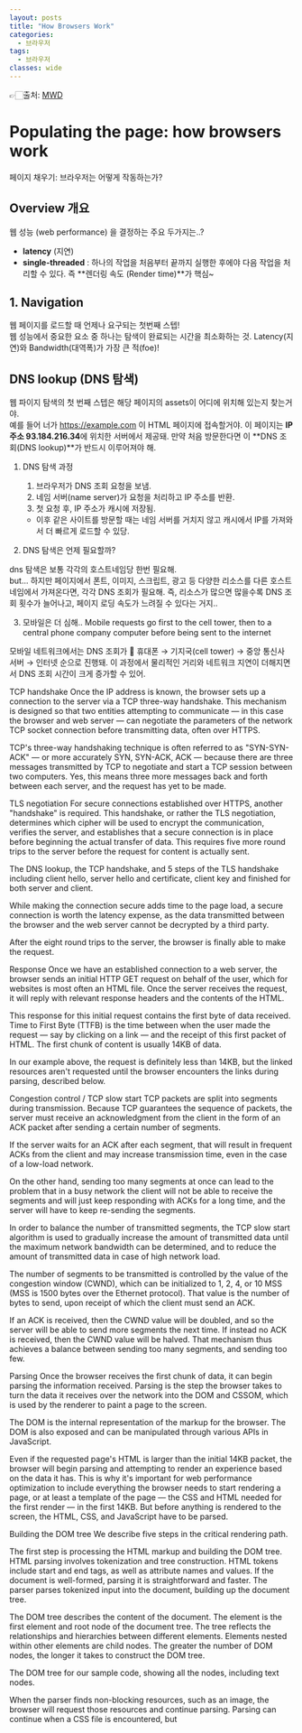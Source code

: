 ```yaml
---
layout: posts
title: "How Browsers Work"
categories:
  - 브라우저
tags:
  - 브라우저 
classes: wide
---
```


👉🏻출처: [MWD](https://developer.mozilla.org/en-US/docs/Web/Performance/How_browsers_work)

# Populating the page: how browsers work
페이지 채우기: 브라우저는 어떻게 작동하는가? 

## Overview 개요

웹 성능 (web performance) 을 결정하는 주요 두가지는..?  
- **latency** (지연)
- **single-threaded** : 하나의 작업을 처음부터 끝까지 실행한 후에야 다음 작업을 처리할 수 있다. 즉 **렌더링 속도 (Render time)**가 핵심~ 

## 1. Navigation 
웹 페이지를 로드할 때 언제나 요구되는 첫번째 스텝!  
웹 성능에서 중요한 요소 중 하나는 탐색이 완료되는 시간을 최소화하는 것. Latency(지연)와 Bandwidth(대역폭)가 가장 큰 적(foe)! 

## DNS lookup (DNS 탐색) 

웹 파이지 탐색의 첫 번째 스텝은 해당 페이지의 assets이 어디에 위치해 있는지 찾는거야.    
예를 들어 너가 https://example.com 이 HTML 페이지에 접속할거야. 이 페이지는  **IP 주소 93.184.216.34**에 위치한 서버에서 제공돼. 만약  처음 방문한다면 이 **DNS 조회(DNS lookup)**가 반드시 이루어져야 해.  

1. DNS 탐색 과정
   1) 브라우저가 DNS 조회 요청을 보냄.
   2) 네임 서버(name server)가 요청을 처리하고 IP 주소를 반환.
   3) 첫 요청 후, IP 주소가 캐시에 저장됨.
   - 이후 같은 사이트를 방문할 때는 네임 서버를 거치지 않고 캐시에서 IP를 가져와서 더 빠르게 로드할 수 있당. 

2. DNS 탐색은 언제 필요할까?

dns 탐색은 보통 각각의 호스트네임당 한번 필요해.  
but... 하지만 페이지에서 폰트, 이미지, 스크립트, 광고 등 다양한 리소스를 다른 호스트네임에서 가져온다면, 각각 DNS 조회가 필요해. 즉, 리소스가 많으면 많을수록 DNS 조회 횟수가 늘어나고, 페이지 로딩 속도가 느려질 수 있다는 거지.. 

3. 모바일은 더 심해..
Mobile requests go first to the cell tower, then to a central phone company computer before being sent to the internet

모바일 네트워크에서는 DNS 조회가 📶 휴대폰 → 기지국(cell tower) → 중앙 통신사 서버 → 인터넷 순으로 진행돼. 이 과정에서 물리적인 거리와 네트워크 지연이 더해지면서 DNS 조회 시간이 크게 증가할 수 있어.

TCP handshake
Once the IP address is known, the browser sets up a connection to the server via a TCP three-way handshake. This mechanism is designed so that two entities attempting to communicate — in this case the browser and web server — can negotiate the parameters of the network TCP socket connection before transmitting data, often over HTTPS.

TCP's three-way handshaking technique is often referred to as "SYN-SYN-ACK" — or more accurately SYN, SYN-ACK, ACK — because there are three messages transmitted by TCP to negotiate and start a TCP session between two computers. Yes, this means three more messages back and forth between each server, and the request has yet to be made.

TLS negotiation
For secure connections established over HTTPS, another "handshake" is required. This handshake, or rather the TLS negotiation, determines which cipher will be used to encrypt the communication, verifies the server, and establishes that a secure connection is in place before beginning the actual transfer of data. This requires five more round trips to the server before the request for content is actually sent.

The DNS lookup, the TCP handshake, and 5 steps of the TLS handshake including client hello, server hello and certificate, client key and finished for both server and client.

While making the connection secure adds time to the page load, a secure connection is worth the latency expense, as the data transmitted between the browser and the web server cannot be decrypted by a third party.

After the eight round trips to the server, the browser is finally able to make the request.

Response
Once we have an established connection to a web server, the browser sends an initial HTTP GET request on behalf of the user, which for websites is most often an HTML file. Once the server receives the request, it will reply with relevant response headers and the contents of the HTML.

This response for this initial request contains the first byte of data received. Time to First Byte (TTFB) is the time between when the user made the request — say by clicking on a link — and the receipt of this first packet of HTML. The first chunk of content is usually 14KB of data.

In our example above, the request is definitely less than 14KB, but the linked resources aren't requested until the browser encounters the links during parsing, described below.

Congestion control / TCP slow start
TCP packets are split into segments during transmission. Because TCP guarantees the sequence of packets, the server must receive an acknowledgment from the client in the form of an ACK packet after sending a certain number of segments.

If the server waits for an ACK after each segment, that will result in frequent ACKs from the client and may increase transmission time, even in the case of a low-load network.

On the other hand, sending too many segments at once can lead to the problem that in a busy network the client will not be able to receive the segments and will just keep responding with ACKs for a long time, and the server will have to keep re-sending the segments.

In order to balance the number of transmitted segments, the TCP slow start algorithm is used to gradually increase the amount of transmitted data until the maximum network bandwidth can be determined, and to reduce the amount of transmitted data in case of high network load.

The number of segments to be transmitted is controlled by the value of the congestion window (CWND), which can be initialized to 1, 2, 4, or 10 MSS (MSS is 1500 bytes over the Ethernet protocol). That value is the number of bytes to send, upon receipt of which the client must send an ACK.

If an ACK is received, then the CWND value will be doubled, and so the server will be able to send more segments the next time. If instead no ACK is received, then the CWND value will be halved. That mechanism thus achieves a balance between sending too many segments, and sending too few.

Parsing
Once the browser receives the first chunk of data, it can begin parsing the information received. Parsing is the step the browser takes to turn the data it receives over the network into the DOM and CSSOM, which is used by the renderer to paint a page to the screen.

The DOM is the internal representation of the markup for the browser. The DOM is also exposed and can be manipulated through various APIs in JavaScript.

Even if the requested page's HTML is larger than the initial 14KB packet, the browser will begin parsing and attempting to render an experience based on the data it has. This is why it's important for web performance optimization to include everything the browser needs to start rendering a page, or at least a template of the page — the CSS and HTML needed for the first render — in the first 14KB. But before anything is rendered to the screen, the HTML, CSS, and JavaScript have to be parsed.

Building the DOM tree
We describe five steps in the critical rendering path.

The first step is processing the HTML markup and building the DOM tree. HTML parsing involves tokenization and tree construction. HTML tokens include start and end tags, as well as attribute names and values. If the document is well-formed, parsing it is straightforward and faster. The parser parses tokenized input into the document, building up the document tree.

The DOM tree describes the content of the document. The <html> element is the first element and root node of the document tree. The tree reflects the relationships and hierarchies between different elements. Elements nested within other elements are child nodes. The greater the number of DOM nodes, the longer it takes to construct the DOM tree.

The DOM tree for our sample code, showing all the nodes, including text nodes.

When the parser finds non-blocking resources, such as an image, the browser will request those resources and continue parsing. Parsing can continue when a CSS file is encountered, but <script> elements — particularly those without an async or defer attribute — block rendering, and pause the parsing of HTML. Though the browser's preload scanner hastens this process, excessive scripts can still be a significant bottleneck.

Preload scanner
While the browser builds the DOM tree, this process occupies the main thread. As this happens, the preload scanner will parse through the content available and request high-priority resources like CSS, JavaScript, and web fonts. Thanks to the preload scanner, we don't have to wait until the parser finds a reference to an external resource to request it. It will retrieve resources in the background so that by the time the main HTML parser reaches the requested assets, they may already be in flight or have been downloaded. The optimizations the preload scanner provides reduce blockages.

In this example, while the main thread is parsing the HTML and CSS, the preload scanner will find the scripts and image, and start downloading them as well. To ensure the script doesn't block the process, add the async attribute, or the defer attribute if JavaScript parsing and execution order is important.

Waiting to obtain CSS doesn't block HTML parsing or downloading, but it does block JavaScript because JavaScript is often used to query CSS properties' impact on elements.

Building the CSSOM tree
The second step in the critical rendering path is processing CSS and building the CSSOM tree. The CSS object model is similar to the DOM. The DOM and CSSOM are both trees. They are independent data structures. The browser converts the CSS rules into a map of styles it can understand and work with. The browser goes through each rule set in the CSS, creating a tree of nodes with parent, child, and sibling relationships based on the CSS selectors.

As with HTML, the browser needs to convert the received CSS rules into something it can work with. Hence, it repeats the HTML-to-object process, but for the CSS.

The CSSOM tree includes styles from the user agent style sheet. The browser begins with the most general rule applicable to a node and recursively refines the computed styles by applying more specific rules. In other words, it cascades the property values.

Building the CSSOM is very, very fast, and this build time information is not displayed in the developer tools. Rather, the "Recalculate Style" in developer tools shows the total time it takes to parse CSS, construct the CSSOM tree, and recursively calculate computed styles. In terms of web performance, there are many better ways to invest optimization effort, as the total time to create the CSSOM is generally less than the time it takes for one DNS lookup.

Other processes
JavaScript compilation
While the CSS is being parsed and the CSSOM created, other assets, including JavaScript files, are downloading (thanks to the preload scanner). JavaScript is parsed, compiled, and interpreted. The scripts are parsed into abstract syntax trees. Some browser engines take the abstract syntax trees and pass them into a compiler, outputting bytecode. This is known as JavaScript compilation. Most of the code is interpreted on the main thread, but there are exceptions such as code run in web workers.

Building the accessibility tree
The browser also builds an accessibility tree that assistive devices use to parse and interpret content. The accessibility object model (AOM) is like a semantic version of the DOM. The browser updates the accessibility tree when the DOM is updated. The accessibility tree is not modifiable by assistive technologies themselves.

Until the AOM is built, the content is not accessible to screen readers.

Render
Rendering steps include style, layout, paint, and in some cases compositing. The CSSOM and DOM trees created in the parsing step are combined into a render tree which is then used to compute the layout of every visible element, which is then painted to the screen. In some cases, content can be promoted to its own layer and composited, improving performance by painting portions of the screen on the GPU instead of the CPU, freeing up the main thread.

Style
The third step in the critical rendering path is combining the DOM and CSSOM into a render tree. The computed style tree, or render tree, construction starts with the root of the DOM tree, traversing each visible node.

Elements that aren't going to be displayed, like the <head> element and its children and any nodes with display: none, such as the script { display: none; } you will find in user agent stylesheets, are not included in the render tree as they will not appear in the rendered output. Nodes with visibility: hidden applied are included in the render tree, as they do take up space. As we have not given any directives to override the user agent default, the script node in our code example above will not be included in the render tree.

Each visible node has its CSSOM rules applied to it. The render tree holds all the visible nodes with content and computed styles — matching up all the relevant styles to every visible node in the DOM tree, and determining, based on the CSS cascade, what the computed styles are for each node.

Layout
The fourth step in the critical rendering path is running layout on the render tree to compute the geometry of each node. Layout is the process by which the dimensions and location of all the nodes in the render tree are determined, plus the determination of the size and position of each object on the page. Reflow is any subsequent size and position determination of any part of the page or the entire document.

Once the render tree is built, layout commences. The render tree identified which nodes are displayed (even if invisible) along with their computed styles, but not the dimensions or location of each node. To determine the exact size and position of each object, the browser starts at the root of the render tree and traverses it.

On the web page, almost everything is a box. Different devices and different desktop preferences mean an unlimited number of differing viewport sizes. In this phase, taking the viewport size into consideration, the browser determines what the sizes of all the different boxes are going to be on the screen. Taking the size of the viewport as its base, layout generally starts with the body, laying out the sizes of all the body's descendants, with each element's box model properties, providing placeholder space for replaced elements it doesn't know the dimensions of, such as our image.

The first time the size and position of each node is determined is called layout. Subsequent recalculations of are called reflows. In our example, suppose the initial layout occurs before the image is returned. Since we didn't declare the dimensions of our image, there will be a reflow once the image dimensions are known.

Paint
The last step in the critical rendering path is painting the individual nodes to the screen, the first occurrence of which is called the first Meaningful Paint. In the painting or rasterization phase, the browser converts each box calculated in the layout phase to actual pixels on the screen. Painting involves drawing every visual part of an element to the screen, including text, colors, borders, shadows, and replaced elements like buttons and images. The browser needs to do this super quickly.

To ensure smooth scrolling and animation, everything occupying the main thread, including calculating styles, along with reflow and paint, must take the browser less than 16.67ms to accomplish. At 2048 x 1536, the iPad has over 3,145,000 pixels to be painted to the screen. That is a lot of pixels that have to be painted very quickly. To ensure repainting can be done even faster than the initial paint, the drawing to the screen is generally broken down into several layers. If this occurs, then compositing is necessary.

Painting can break the elements in the layout tree into layers. Promoting content into layers on the GPU (instead of the main thread on the CPU) improves paint and repaint performance. There are specific properties and elements that instantiate a layer, including video and canvas, and any element which has the CSS properties of opacity, a 3D transform, will-change, and a few others. These nodes will be painted onto their own layer, along with their descendants, unless a descendant necessitates its own layer for one (or more) of the above reasons.

Layers do improve performance but are expensive when it comes to memory management, so should not be overused as part of web performance optimization strategies.

Compositing
When sections of the document are drawn in different layers, overlapping each other, compositing is necessary to ensure they are drawn to the screen in the right order and the content is rendered correctly.

As the page continues to load assets, reflows can happen (recall our example image that arrived late). A reflow sparks a repaint and a re-composite. Had we defined the dimensions of our image, no reflow would have been necessary, and only the layer that needed to be repainted would be repainted, and composited if necessary. But we didn't include the image dimensions! When the image is obtained from the server, the rendering process goes back to the layout steps and restarts from there.

Interactivity
Once the main thread is done painting the page, you would think we would be "all set." That isn't necessarily the case. If the load includes JavaScript, that was correctly deferred, and only executed after the onload event fires, the main thread might be busy, and not available for scrolling, touch, and other interactions.

Time to Interactive (TTI) is the measurement of how long it took from that first request which led to the DNS lookup and TCP connection to when the page is interactive — interactive being the point in time after the First Contentful Paint when the page responds to user interactions within 50ms. If the main thread is occupied parsing, compiling, and executing JavaScript, it is not available and therefore not able to respond to user interactions in a timely (less than 50ms) fashion.

In our example, maybe the image loaded quickly, but perhaps the another-script.js file was 2MB and our user's network connection was slow. In this case, the user would see the page super quickly, but wouldn't be able to scroll without jank until the script was downloaded, parsed, and executed. That is not a good user experience. Avoid occupying the main thread, as demonstrated in this WebPageTest example:

The main thread is occupied by the downloading, parsing and execution of a JavaScript file - over a fast connection

In this example, JavaScript execution took over 1.5 seconds, and the main thread was fully occupied that entire time, unresponsive to click events or screen taps.